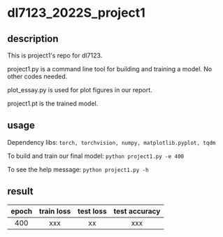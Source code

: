 # dl7123_2022S_project1
## description
This is project1's repo for dl7123.

project1.py is a command line tool for building and training a model. No other codes needed.

plot_essay.py is used for plot figures in our report.

project1.pt is the trained model.

## usage
Dependency libs: `torch, torchvision, numpy, matplotlib.pyplot, tqdm`

To build and train our final model: `python project1.py -e 400`

To see the help message: `python project1.py -h`

## result

|  epoch   | train loss  |  test loss   | test accuracy |
| :----:  | :----:  |  :----:  | :----:  |
| 400  |xxx| xx  | xxx |

